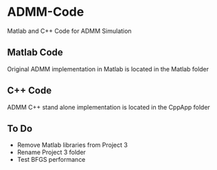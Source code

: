# ADMM-Code
Matlab and C++ Code for ADMM Simulation

## Matlab Code
Original ADMM implementation in Matlab is located in the Matlab folder

## C++ Code
ADMM C++ stand alone implementation is located in the CppApp folder

## To Do
* Remove Matlab libraries from Project 3
* Rename Project 3 folder
* Test BFGS performance
